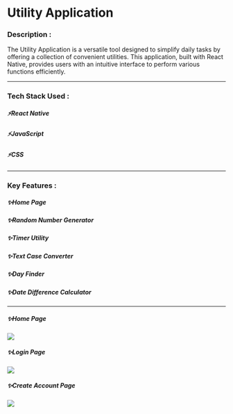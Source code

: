 
 <h1>Utility Application</h1>

 <h3>Description :</h3>
 The Utility Application is a versatile tool designed to simplify daily tasks by offering a collection of convenient utilities. This application, built with React Native, provides users with an intuitive
 interface to perform various functions efficiently.
 
 ---

<h3>Tech Stack Used :</h3>
<h5>⚡React Native</h5>
<h5>⚡JavaScript</h5>
<h5>⚡CSS</h5>

---

<h3> Key Features :</h3>
<h5>✨Home Page </h5>
<h5>✨Random Number Generator </h5>
<h5>✨Timer Utility </h5>
<h5>✨Text Case Converter </h5>
<h5>✨Day Finder </h5>
<h5>✨Date Difference Calculator</h5>

---

<!-- <h3>Some Glimps of Project :</h3>
![Screenshot (15)](https://user-images.githubusercontent.com/107463246/221794878-d5f6b182-d6b0-4a17-9111-02d168693f9f.png)
![Screenshot (16)](https://user-images.githubusercontent.com/107463246/221794940-83902a3f-9ac5-4b23-a264-109fe510ea1e.png)
![Screenshot (17)](https://user-images.githubusercontent.com/107463246/221794999-74a55c0d-720c-41ae-9ac4-97c1e685c944.png)


 -->


<h5>✨Home Page</h5>
<img src="https://user-images.githubusercontent.com/107463246/221794878-d5f6b182-d6b0-4a17-9111-02d168693f9f.png"/>

<h5>✨Login Page</h5>
<img src="https://user-images.githubusercontent.com/107463246/221794940-83902a3f-9ac5-4b23-a264-109fe510ea1e.png"/>

<h5>✨Create Account Page</h5>
<img src="https://user-images.githubusercontent.com/107463246/221794999-74a55c0d-720c-41ae-9ac4-97c1e685c944.png"/>


